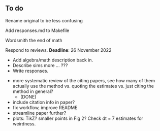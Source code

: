## To do

Rename original to be less confusing

Add responses.md to Makefile

Wordsmith the end of math

Respond to reviews.  **Deadline**: 26 November 2022

* Add algebra/math description back in.
* Describe sims more ... ???
* Write responses.


- more systematic review of the citing papers, see how many of them actually use the method vs. quoting the estimates vs. just citing the method in general?
	- (DONE)
- include citation info in paper?
- fix workflow, improve README
- streamline paper further?
- plots: TikZ?  smaller points in Fig 2?  Check dt = 7 estimates for weirdness.
